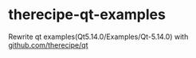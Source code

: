 # therecipe-qt-examples
Rewrite qt examples(Qt5.14.0/Examples/Qt-5.14.0) with [github.com/therecipe/qt](https://github.com/therecipe/qt)
